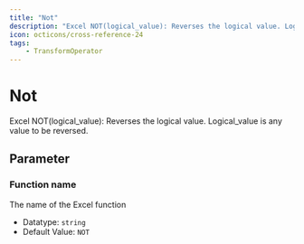```yaml
---
title: "Not"
description: "Excel NOT(logical_value): Reverses the logical value. Logical_value is any value to be reversed."
icon: octicons/cross-reference-24
tags: 
    - TransformOperator
---
```

# Not
<!-- This file was generated - DO NOT CHANGE IT MANUALLY -->



Excel NOT(logical_value): Reverses the logical value. Logical_value is any value to be reversed.

## Parameter

### Function name

The name of the Excel function

- Datatype: `string`
- Default Value: `NOT`



